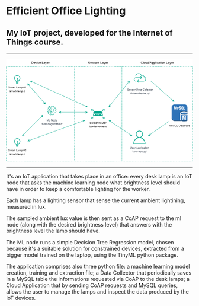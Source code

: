 # Efficient Office Lighting
## My IoT project, developed for the Internet of Things course.
---
<img src="images/IoT_System_Scheme.png"> 

---

It's an IoT application that takes place in an office: every desk lamp is an IoT node that asks the machine learning node what brightness level should have in order to keep a comfortable lighting for the worker.

Each lamp has a lighting sensor that sense the current ambient lightining, measured in lux. 

The sampled ambient lux value is then sent as a CoAP request to the ml node (along with the desired brightness level) that answers with the brightness level the lamp should have.

The ML node runs a simple Decision Tree Regression model, chosen because it's a suitable solution for constrained devices, extracted from a bigger model trained on the laptop, using the TinyML python package.

The application comprises also three python file: a machine learning model creation, training and extraction file; a Data Collector that periodically saves in a MySQL table the informations requested via CoAP to the desk lamps; a Cloud Application that by sending CoAP requests and MySQL queries, allows the user to manage the lamps and inspect the data produced by the IoT devices.
